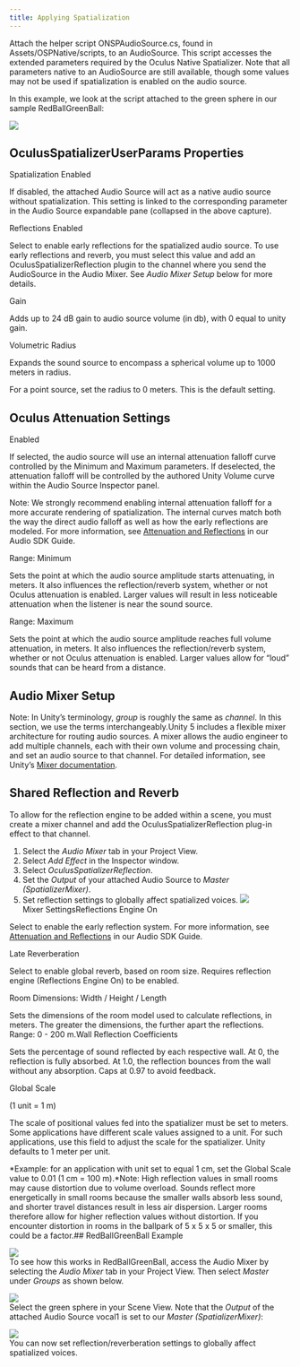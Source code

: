 ```yaml
---
title: Applying Spatialization
---
```

Attach the helper script ONSPAudioSource.cs, found in Assets/OSPNative/scripts, to an AudioSource. This script accesses the extended parameters required by the Oculus Native Spatializer. Note that all parameters native to an AudioSource are still available, though some values may not be used if spatialization is enabled on the audio source.

In this example, we look at the script attached to the green sphere in our sample RedBallGreenBall:

![](/images/documentation-audiosdk-latest-concepts-ospnative-unity-spatialize-0.jpg)  
## OculusSpatializerUserParams Properties

Spatialization Enabled

If disabled, the attached Audio Source will act as a native audio source without spatialization. This setting is linked to the corresponding parameter in the Audio Source expandable pane (collapsed in the above capture).

Reflections Enabled

Select to enable early reflections for the spatialized audio source. To use early reflections and reverb, you must select this value and add an OculusSpatializerReflection plugin to the channel where you send the AudioSource in the Audio Mixer. See *Audio Mixer Setup* below for more details.

Gain

Adds up to 24 dB gain to audio source volume (in db), with 0 equal to unity gain. 

Volumetric Radius

Expands the sound source to encompass a spherical volume up to 1000 meters in radius.

For a point source, set the radius to 0 meters. This is the default setting. 

## Oculus Attenuation Settings

Enabled

If selected, the audio source will use an internal attenuation falloff curve controlled by the Minimum and Maximum parameters. If deselected, the attenuation falloff will be controlled by the authored Unity Volume curve within the Audio Source Inspector panel.

Note: We strongly recommend enabling internal attenuation falloff for a more accurate rendering of spatialization. The internal curves match both the way the direct audio falloff as well as how the early reflections are modeled. For more information, see [Attenuation and Reflections](/documentation/audiosdk/latest/concepts/audiosdk-attenuation/ "Attenuation is key component of game audio, but 3D spatialization with reflections complicates the topic.") in our Audio SDK Guide.

Range: Minimum

Sets the point at which the audio source amplitude starts attenuating, in meters. It also influences the reflection/reverb system, whether or not Oculus attenuation is enabled. Larger values will result in less noticeable attenuation when the listener is near the sound source.

Range: Maximum

Sets the point at which the audio source amplitude reaches full volume attenuation, in meters. It also influences the reflection/reverb system, whether or not Oculus attenuation is enabled. Larger values allow for “loud” sounds that can be heard from a distance.

## Audio Mixer Setup

Note: In Unity’s terminology, *group* is roughly the same as *channel*. In this section, we use the terms interchangeably.Unity 5 includes a flexible mixer architecture for routing audio sources. A mixer allows the audio engineer to add multiple channels, each with their own volume and processing chain, and set an audio source to that channel. For detailed information, see Unity’s [Mixer documentation](http://docs.unity3d.com/Manual/AudioMixer.html). 

## Shared Reflection and Reverb

To allow for the reflection engine to be added within a scene, you must create a mixer channel and add the OculusSpatializerReflection plug-in effect to that channel.

1. Select the *Audio Mixer* tab in your Project View.
2. Select *Add Effect* in the Inspector window.
3. Select *OculusSpatializerReflection*. 
4. Set the *Output* of your attached Audio Source to *Master (SpatializerMixer)*.
5. Set reflection settings to globally affect spatialized voices. 
![](/images/documentation-audiosdk-latest-concepts-ospnative-unity-spatialize-1.jpg)  
Mixer SettingsReflections Engine On

Select to enable the early reflection system. For more information, see [Attenuation and Reflections](/documentation/audiosdk/latest/concepts/audiosdk-attenuation/ "Attenuation is key component of game audio, but 3D spatialization with reflections complicates the topic.") in our Audio SDK Guide.

Late Reverberation

Select to enable global reverb, based on room size. Requires reflection engine (Reflections Engine On) to be enabled. 

Room Dimensions: Width / Height / Length

Sets the dimensions of the room model used to calculate reflections, in meters. The greater the dimensions, the further apart the reflections. Range: 0 - 200 m.Wall Reflection Coefficients

Sets the percentage of sound reflected by each respective wall. At 0, the reflection is fully absorbed. At 1.0, the reflection bounces from the wall without any absorption. Caps at 0.97 to avoid feedback.

Global Scale

(1 unit = 1 m)

The scale of positional values fed into the spatializer must be set to meters. Some applications have different scale values assigned to a unit. For such applications, use this field to adjust the scale for the spatializer. Unity defaults to 1 meter per unit.

*Example: for an application with unit set to equal 1 cm, set the Global Scale value to 0.01 (1 cm = 100 m).*Note: High reflection values in small rooms may cause distortion due to volume overload. Sounds reflect more energetically in small rooms because the smaller walls absorb less sound, and shorter travel distances result in less air dispersion. Larger rooms therefore allow for higher reflection values without distortion. If you encounter distortion in rooms in the ballpark of 5 x 5 x 5 or smaller, this could be a factor.## RedBallGreenBall Example

![](/images/documentation-audiosdk-latest-concepts-ospnative-unity-spatialize-2.jpg)  
To see how this works in RedBallGreenBall, access the Audio Mixer by selecting the *Audio Mixer* tab in your Project View. Then select *Master* under *Groups* as shown below.

![](/images/documentation-audiosdk-latest-concepts-ospnative-unity-spatialize-3.png)  
Select the green sphere in your Scene View. Note that the *Output* of the attached Audio Source vocal1 is set to our *Master (SpatializerMixer)*:

![](/images/documentation-audiosdk-latest-concepts-ospnative-unity-spatialize-4.png)  
You can now set reflection/reverberation settings to globally affect spatialized voices.

